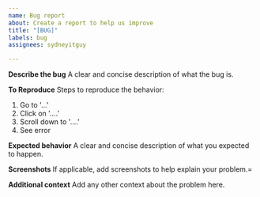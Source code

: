 ```yaml
---
name: Bug report
about: Create a report to help us improve
title: "[BUG]"
labels: bug
assignees: sydneyitguy

---
```


**Describe the bug**
A clear and concise description of what the bug is.

**To Reproduce**
Steps to reproduce the behavior:
1. Go to '...'
2. Click on '....'
3. Scroll down to '....'
4. See error

**Expected behavior**
A clear and concise description of what you expected to happen.

**Screenshots**
If applicable, add screenshots to help explain your problem.=

**Additional context**
Add any other context about the problem here.
